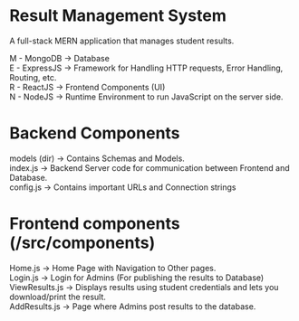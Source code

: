 # Result Management System
A full-stack MERN application that manages student results. <br />

M - MongoDB -> Database <br />
E - ExpressJS -> Framework for Handling HTTP requests, Error Handling, Routing, etc. <br />
R - ReactJS -> Frontend Components (UI) <br />
N - NodeJS -> Runtime Environment to run JavaScript on the server side. <br />

# Backend Components
models (dir) -> Contains Schemas and Models. <br />
index.js -> Backend Server code for communication between Frontend and Database. <br />
config.js -> Contains important URLs and Connection strings <br />

# Frontend components (/src/components)
Home.js -> Home Page with Navigation to Other pages. <br />
Login.js -> Login for Admins (For publishing the results to Database) <br />
ViewResults.js -> Displays results using student credentials and lets you download/print the result. <br />
AddResults.js -> Page where Admins post results to the database. <br />
